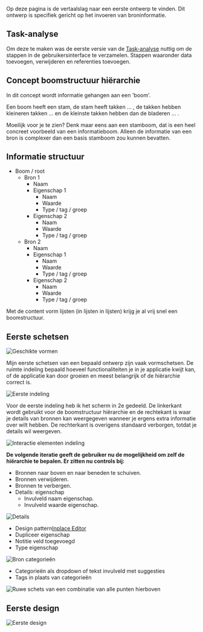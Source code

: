 

Op deze pagina is de vertaalslag naar een eerste ontwerp te vinden. Dit ontwerp is specifiek gericht op het invoeren van broninformatie.


## Task-analyse
Om deze te maken was de eerste versie van de [Task-analyse](https://app.gitbook.com/@jorik/s/project-blauwdruk/research_methods/task-analyse) nuttig om de stappen in de gebruikersinterface te verzamelen. Stappen waaronder data toevoegen, verwijderen en referenties toevoegen.



## Concept boomstructuur hiërarchie
In dit concept wordt informatie gehangen aan een 'boom'. 

Een boom heeft een stam, de stam heeft takken  ... , de takken hebben kleineren takken ... en de kleinste takken hebben dan de bladeren  ... .

Moeilijk voor je te zien? Denk maar eens aan een stamboom, dat is een heel concreet voorbeeld van een informatieboom. Alleen de informatie van een bron is complexer dan een basis stamboom zou kunnen bevatten.


## Informatie structuur

* Boom / root
  * Bron 1
    * Naam
    * Eigenschap 1
      * Naam
      * Waarde
      * Type / tag / groep
    * Eigenschap 2
      * Naam
      * Waarde
      * Type / tag / groep
  * Bron 2
    * Naam
    * Eigenschap 1
      * Naam
      * Waarde
      * Type / tag / groep
    * Eigenschap 2
      * Naam
      * Waarde
      * Type / tag / groep

Met de content vorm lijsten (in lijsten in lijsten) krijg je al vrij snel een boomstructuur.


## Eerste schetsen

![Geschikte vormen](content/schetsen28.png)

Mijn eerste schetsen van een bepaald ontwerp zijn vaak vormschetsen. De ruimte indeling bepaald hoeveel functionaliteiten je in je applicatie kwijt kan, of de applicatie kan door groeien en meest belangrijk of de hiërarchie correct is.


![Eerste indeling](content/schetsen29.png)

Voor de eerste indeling heb ik het scherm in 2e gedeeld. De linkerkant wordt gebruikt voor de boomstructuur hiërarchie en de rechtekant is waar je details van bronnen kan weergegeven wanneer je ergens extra informatie over wilt hebben. De rechterkant is overigens standaard verborgen, totdat je details wil weergeven.



![Interactie elementen indeling](content/schetsen33.png)

__De volgende iteratie geeft de gebruiker nu de mogelijkheid om zelf de hiërarchie te bepalen. Er zitten nu controls bij:__
* Bronnen naar boven en naar beneden te schuiven.
* Bronnen verwijderen.
* Bronnen te verbergen.
* Details: eigenschap
  * Invulveld naam eigenschap.
  * Invulveld waarde eigenschap.


![Details](content/schetsen30.png)

* Design pattern[Inplace Editor](http://ui-patterns.com/patterns/InplaceEditor)
* Dupliceer eigenschap
* Notitie veld toegevoegd
* Type eigenschap

![Bron categorieën](content/schetsen31.png)

* Categorieën als dropdown of tekst invulveld met suggesties
* Tags in plaats van categorieën


![Ruwe schets van een combinatie van alle punten hierboven](content/schetsen32.png)

## Eerste design

![Eerste design](content/design-1.0.0@4x.png)





